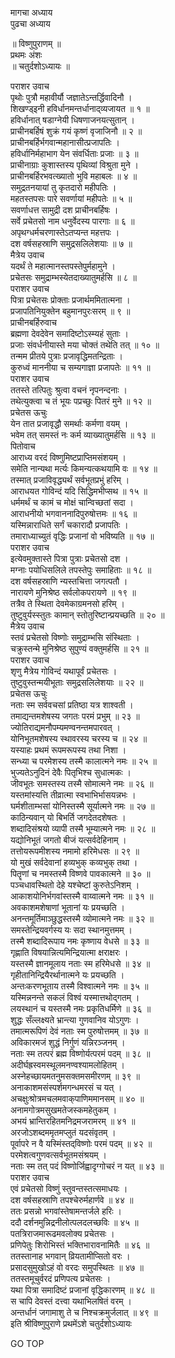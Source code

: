 मागचा अध्याय  
पुढचा अध्याय  
  
॥ विष्णुपुराणम् ॥  
प्रथमः अंशः  
॥ चतुर्दशोऽध्यायः ॥  
  
पराशर उवाच  
पृथोः पुत्रौ महावीर्यौ जज्ञातेऽन्तर्द्धिवादिनौ ।  
शिखण्ड्इनी हविर्धानमन्तर्धानाद्‌व्यजायत ॥ १ ॥  
हविर्धानात् षडाग्नेयी धिषणाजनयत्सुतान् ।  
प्राचीनबर्हिषं शुक्रं गयं कृष्णं वृजाजिनौ ॥ २ ॥  
प्राचीनबर्हिर्भगवान्महानासीत्प्रजापतिः ।  
हविर्धानिर्महाभाग येन संवर्धिताः प्रजाः ॥ ३ ॥  
प्राचीनाग्राः कुशास्तस्य पृथिव्यां विश्रुता मुने ।  
प्राचीनबर्हिरभवत्ख्यातो भुवि महाबलः ॥ ४ ॥  
समुद्रतनयायां तु कृतदारो महीपतिः ।  
महतस्तपसः पारे सवर्णायां महीपतेः ॥ ५ ॥  
सवर्णाधत्त सामुद्री दश प्राचीनबर्हिषः ।  
सर्वे प्रचेतसो नाम धनुर्वेदस्य पारगाः ॥ ६ ॥  
अपृथग्धर्मचरणास्तेऽतप्यन्त महत्तपः ।  
दश वर्षसहस्राणि समुद्रसलिलेशयाः ॥ ७ ॥  
मैत्रेय उवाच  
यदर्थं ते महात्मानस्तपस्तेपुर्महामुने ।  
प्रचेतसः समुद्राम्भस्येतदाख्यातुमर्हसि ॥ ८ ॥  
पराशर उवाच  
पित्रा प्रचेतसः प्रोक्ताः प्रजार्थममितात्मना ।  
प्रजापतिनियुक्तेन बहुमानपुरःसरम् ॥ ९ ॥  
प्राचीनबर्हिरुवाच  
ब्रह्मणा देवदेवेन समादिष्टोऽस्म्यहं सुताः ।  
प्रजाः संवर्धनीयास्ते मया चोक्तं तथेति तत् ॥ १० ॥  
तन्मम प्रीतये पुत्राः प्रजावृद्धिमतन्द्रिताः ।  
कुरुध्वं माननीया च सम्यगाज्ञा प्रजापतेः ॥ ११ ॥  
पराशर उवाच  
ततस्ते तत्पितुः श्रुत्वा वचनं नृपनन्दनाः ।  
तथेत्युक्त्वा च तं भूयः पप्रच्छुः पितरं मुने ॥ १२ ॥  
प्रचेतस ऊचुः  
येन तात प्रजावृद्धौ समर्थाः कर्मणा वयम् ।  
भवेम तत् समस्तं नः कर्म व्याख्यातुमर्हसि ॥ १३ ॥  
पितोवाच  
आराध्य वरदं विष्णुमिष्टप्राप्तिमसंशयम् ।  
समेति नान्यथा मर्त्यः किमन्यत्कथयामि वः ॥ १४ ॥  
तस्मात् प्रजाविवृद्ध्यर्थं सर्वभूतप्रभुं हरिम् ।  
आराधयत गोविन्दं यदि सिद्धिमभीप्सथ ॥ १५ ॥  
धर्ममर्थं च कामं च मोक्षं चान्विच्छतां सदा ।  
आराधनीयो भगवाननादिपुरुषोत्तमः ॥ १६ ॥  
यस्मिन्नाराधिते सर्गं चकारादौ प्रजापतिः ।  
तमाराध्याच्युतं वृद्धिः प्रजानां वो भविष्यति ॥ १७ ॥  
पराशर उवाच  
इत्येवमुक्तास्ते पित्रा पुत्राः प्रचेतसो दश ।  
मग्नाः पयोधिसलिले तपस्तेपुः समाहिताः ॥ १८ ॥  
दश वर्षसहस्राणि न्यस्तचित्ता जगत्पतौ ।  
नारायणे मुनिश्रेष्ठ सर्वलोकपरायणे ॥ १९ ॥  
तत्रैव ते स्थिता देवमेकाग्रमनसो हरिम् ।  
तुष्टुवुर्यस्स्तुतः कामान् स्तोतुरिष्टान्प्रयच्छति ॥ २० ॥  
मैत्रेय उवाच  
स्तवं प्रचेतसो विष्णोः समुद्राम्भसि संस्थिताः ।  
चक्रुस्तन्मे मुनिश्रेष्ठ सुपुण्यं वक्तुमर्हसि ॥ २१ ॥  
पराशर उवाच  
शृणु मैत्रेय गोविन्दं यथापूर्वं प्रचेतसः ।  
तुष्टुवुस्तन्मयीभूताः समुद्रसलिलेशयाः ॥ २२ ॥  
प्रचेतस ऊचुः  
नताः स्म सर्ववचसां प्रतिष्ठा यत्र शाश्वती ।  
तमाद्यन्तमशेषस्य जगतः परमं प्रभुम् ॥ २३ ॥  
ज्योतिराद्यमनौपम्यमण्वनन्तमपारवत् ।  
योनिभूतमशेषस्य स्थावरस्य चरस्य च ॥ २४ ॥  
यस्याहः प्रथमं रूपमरूपस्य तथा निशा ।  
सन्ध्या च परमेशस्य तस्मै कालात्मने नमः ॥ २५ ॥  
भुज्यतेऽनुदिनं देवैः पितृभिश्च सुधात्मकः ।  
जीवभूतः समस्तस्य तस्मै सोमात्मने नमः ॥ २६ ॥  
यस्तमांस्यत्ति तीव्रात्मा स्वभाभिर्भासयन्नभः ।  
घर्मशीताम्भसां योनिस्तस्मै सूर्यात्मने नमः ॥ २७ ॥  
काठिन्यवान् यो बिभर्ति जगदेतदशेषतः ।  
शब्दादिसंश्रयो व्यापी तस्मै भूम्यात्मने नमः ॥ २८ ॥  
यद्योनिभूतं जगतो बीजं यत्सर्वदेहिनाम् ।  
तत्तोयरूपमीशस्य नमामो हरिमेधसः ॥ २९ ॥  
यो मुखं सर्वदेवानां हव्यभुक् कव्यभुक् तथा ।  
पितॄणां च नमस्तस्मै विष्णवे पावकात्मने ॥ ३० ॥  
पञ्चधावस्थितो देहे यश्चेष्टां कुरुतेऽनिशम् ।  
आकाशयोनिर्भगवांस्तस्मै वाय्वात्मने नमः ॥ ३१ ॥  
अवकाशमशेषाणां भूतानां यः प्रयच्छति ।  
अनन्तमूर्तिमाञ्छुद्धस्तस्मै व्योमात्मने नमः ॥ ३२ ॥  
समस्तेन्द्रियवर्गस्य यः सदा स्थानमुत्तमम् ।  
तस्मै शब्दादिरूपाय नमः कृष्णाय वेधसे ॥ ३३ ॥  
गृह्णाति विषयान्नित्यमिन्द्रियात्मा क्षराक्षरः ।  
यस्तस्मै ज्ञानमूलाय नताः स्म हरिमेधसे ॥ ३४ ॥  
गृहीतानिन्द्रियैरर्थानात्मने यः प्रयच्छति ।  
अन्तःकरणभूताय तस्मै विश्वात्मने नमः ॥ ३५ ॥  
यस्मिन्ननन्ते सकलं विश्वं यस्मात्तथोद्गतम् ।  
लयस्थानं च यस्तस्मै नमः प्रकृतिधर्मिणे ॥ ३६ ॥  
शुद्धः सँल्लक्ष्यते भ्रान्त्या गुणवानिव योऽगुणः ।  
तमात्मरूपिणं देवं नताः स्म पुरुषोत्तमम् ॥ ३७ ॥  
अविकारमजं शुद्धं निर्गुणं यन्निरञ्जनम् ।  
नताः स्म तत्परं ब्रह्म विष्णोर्यत्परमं पदम् ॥ ३८ ॥  
अदीर्घह्रस्वमस्थूलमनण्वश्यामलोहितम् ।  
अस्नेहच्छायमतनुमसक्तमसमीरणम् ॥ ३९ ॥  
अनाकाशमसंस्पर्शमगन्धमरसं च यत् ।  
अचक्षुःश्रोत्रमचलमवाक्‌पाणिममानसम् ॥ ४० ॥  
अनामगोत्रमसुखमतेजस्कमहेतुकम् ।  
अभयं भ्रान्तिरहितमनिद्रमजरामरम् ॥ ४१ ॥  
अरजोऽशब्दममृतमप्लुतं यदसंवृतम् ।  
पूर्वापरे न वै यस्मिंस्तद्‌विष्णोः परमं पदम् ॥ ४२ ॥  
परमेशत्वगुणवत्सर्वभूतमसंश्रयम् ।  
नताः स्म तत् पदं विष्णोर्जिह्वादृग्गोचरं न यत् ॥ ४३ ॥  
पराशर उवाच  
एवं प्रचेतसो विष्णुं स्तुवन्तस्तत्समाधयः ।  
दश वर्षसहस्राणि तपश्चेरुर्महार्णवे ॥ ४४ ॥  
ततः प्रसन्नो भगवांस्तेषामन्तर्जले हरिः ।  
ददौ दर्शनमुन्निद्रनीलोत्पलदलच्छविः ॥ ४५ ॥  
पतत्रिराजमारूढमवलोक्य प्रचेतसः ।  
प्रणिपेतुः शिरोभिस्तं भक्तिभारावनामितैः ॥ ४६ ॥  
ततस्तानाह भगवान् व्रियतामीप्सितो वरः ।  
प्रसादसुमुखोऽहं वो वरदः समुपस्थितः ॥ ४७ ॥  
ततस्तमूचुर्वरदं प्रणिपत्य प्रचेतसः ।  
यथा पित्रा समादिष्टं प्रजानां वृद्धिकारणम् ॥ ४८ ॥  
स चापि देवस्तं दत्त्वा यथाभिलषितं वरम् ।  
अन्तर्धानं जगामाशु ते च निश्चक्रमुर्जलात् ॥ ४९ ॥  
इति श्रीविष्णुपुराणे प्रथमेंऽशे चतुर्दशोऽध्यायः  
  
  
  
GO TOP

